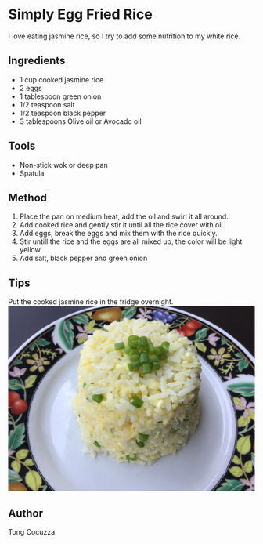 # Simply Egg Fried Rice

I love eating jasmine rice, so I try to add some nutrition to my white rice.

## Ingredients

* 1 cup cooked jasmine rice
* 2 eggs
* 1 tablespoon green onion
* 1/2 teaspoon salt
* 1/2 teaspoon black pepper
* 3 tablespoons Olive oil or Avocado oil

## Tools

* Non-stick wok or deep pan
* Spatula

## Method

1. Place the pan on medium heat, add the oil and swirl it all around.
2. Add cooked rice and gently stir it until all the rice cover with oil.
3. Add eggs, break the eggs and mix them with the rice quickly.
4. Stir untill the rice and the eggs are all mixed up, the color will be light yellow.
5. Add salt, black pepper and green onion

## Tips

Put the cooked jasmine rice in the fridge overnight.
![](https://github.com/tongcocuzza/image-fried-rice/blob/b79b2156e660cc1fd286031b7aeb551a05692335/IMG_2953.jpeg)

## Author
Tong Cocuzza

